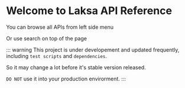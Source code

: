 # Welcome to Laksa API Reference

You can browse all APIs from left side menu

Or use search on top of the page

::: warning
This project is under developement and updated frequently, including `test scripts` and `dependencies`.

So it may change a lot before it's stable version released.

`DO NOT` use it into your production envirorment.
:::
